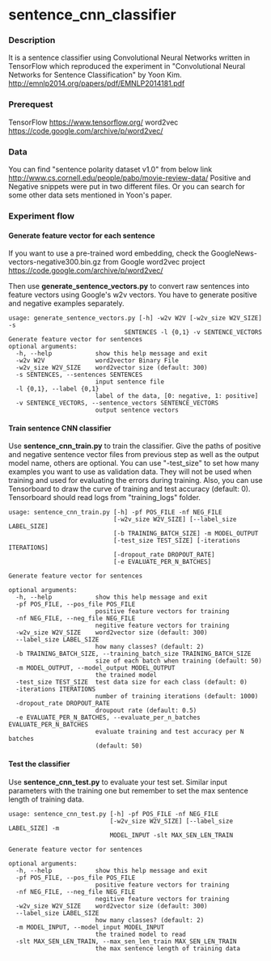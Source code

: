 # sentence_cnn_classifier

### Description
It is a sentence classifier using Convolutional Neural Networks written in TensorFlow which 
reproduced the experiment in "Convolutional Neural Networks for Sentence Classification" by Yoon Kim.
http://emnlp2014.org/papers/pdf/EMNLP2014181.pdf

### Prerequest
TensorFlow https://www.tensorflow.org/
word2vec https://code.google.com/archive/p/word2vec/

### Data
You can find "sentence polarity dataset v1.0" from below link
http://www.cs.cornell.edu/people/pabo/movie-review-data/
Positive and Negative snippets were put in two different files.
Or you can search for some other data sets mentioned in Yoon's paper.

### Experiment flow
#### Generate feature vector for each sentence
If you want to use a pre-trained word embedding, check the GoogleNews-vectors-negative300.bin.gz from
Google word2vec project https://code.google.com/archive/p/word2vec/ 

Then use **generate_sentence_vectors.py** to convert raw sentences into feature vectors using Google's w2v vectors.
You have to generate positive and negative examples separately.

    usage: generate_sentence_vectors.py [-h] -w2v W2V [-w2v_size W2V_SIZE] -s
                                    SENTENCES -l {0,1} -v SENTENCE_VECTORS
    Generate feature vector for sentences
    optional arguments:
      -h, --help            show this help message and exit
      -w2v W2V              word2vector Binary File
      -w2v_size W2V_SIZE    word2vector size (default: 300)
      -s SENTENCES, --sentences SENTENCES
                            input sentence file
      -l {0,1}, --label {0,1}
                            label of the data, [0: negative, 1: positive]
      -v SENTENCE_VECTORS, --sentence_vectors SENTENCE_VECTORS
                            output sentence vectors

#### Train sentence CNN classifier
Use **sentence_cnn_train.py** to train the classifier. Give the paths of positive and 
negative sentence vector files from previous step as well as the output model name, others are optional.
You can use "-test_size" to set how many examples you want to use as validation data. They will not be used 
when training and used for evaluating the errors during training.
Also, you can use Tensorboard to draw the curve of training and test accuracy (default: 0). Tensorboard 
should read logs from "training_logs" folder.

    usage: sentence_cnn_train.py [-h] -pf POS_FILE -nf NEG_FILE
                                 [-w2v_size W2V_SIZE] [--label_size LABEL_SIZE]
                                 [-b TRAINING_BATCH_SIZE] -m MODEL_OUTPUT
                                 [-test_size TEST_SIZE] [-iterations ITERATIONS]
                                 [-dropout_rate DROPOUT_RATE]
                                 [-e EVALUATE_PER_N_BATCHES]

    Generate feature vector for sentences

    optional arguments:
      -h, --help            show this help message and exit
      -pf POS_FILE, --pos_file POS_FILE
                            positive feature vectors for training
      -nf NEG_FILE, --neg_file NEG_FILE
                            negitive feature vectors for training
      -w2v_size W2V_SIZE    word2vector size (default: 300)
      --label_size LABEL_SIZE
                            how many classes? (default: 2)
      -b TRAINING_BATCH_SIZE, --training_batch_size TRAINING_BATCH_SIZE
                            size of each batch when training (default: 50)
      -m MODEL_OUTPUT, --model_output MODEL_OUTPUT
                            the trained model
      -test_size TEST_SIZE  test data size for each class (default: 0)
      -iterations ITERATIONS
                            number of training iterations (default: 1000)
      -dropout_rate DROPOUT_RATE
                            droupout rate (default: 0.5)
      -e EVALUATE_PER_N_BATCHES, --evaluate_per_n_batches EVALUATE_PER_N_BATCHES
                            evaluate training and test accuracy per N batches
                            (default: 50)


#### Test the classifier
Use **sentence_cnn_test.py** to evaluate your test set. Similar input parameters with the training one 
but remember to set the max sentence length of training data.

    usage: sentence_cnn_test.py [-h] -pf POS_FILE -nf NEG_FILE
                                [-w2v_size W2V_SIZE] [--label_size LABEL_SIZE] -m
                                MODEL_INPUT -slt MAX_SEN_LEN_TRAIN

    Generate feature vector for sentences

    optional arguments:
      -h, --help            show this help message and exit
      -pf POS_FILE, --pos_file POS_FILE
                            positive feature vectors for training
      -nf NEG_FILE, --neg_file NEG_FILE
                            negitive feature vectors for training
      -w2v_size W2V_SIZE    word2vector size (default: 300)
      --label_size LABEL_SIZE
                            how many classes? (default: 2)
      -m MODEL_INPUT, --model_input MODEL_INPUT
                            the trained model to read
      -slt MAX_SEN_LEN_TRAIN, --max_sen_len_train MAX_SEN_LEN_TRAIN
                            the max sentence length of training data



